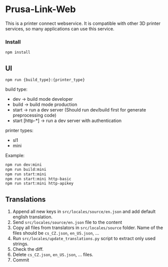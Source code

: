 # Prusa-Link-Web

This is a printer connect webservice. It is compatible with other 3D printer services, so many applications can use this service.

### Install

```bash
npm install
```

## UI

`npm run {build_type}:{printer_type}`

build type:

- dev -> build mode developer
- build -> build mode production
- start -> run a dev server (Should run dev/build first for generate preprocessing code)
- start [http-*] -> run a dev server with authentication

printer types:

- sl1
- mini

Example:

```bash
npm run dev:mini
npm run build:mini
npm run start:mini
npm run start:mini http-basic
npm run start:mini http-apikey
```

## Translations

1. Append all new keys in `src/locales/source/en.json` and add default english translation.
2. Send `src/locales/source/en.json` file to the content
3. Copy all files from translators in `src/locales/source` folder. Name of the files should be `cs_CZ.json`, `en_US.json`, ...
4. Run `src/locales/update_translations.py` script to extract only used strings.
5. Check the diff.
6. Delete `cs_CZ.json`, `en_US.json`, ... files.
7. Commit
